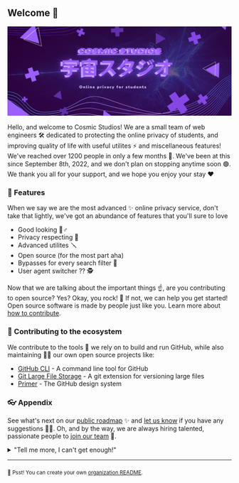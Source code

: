 ## Welcome 👋

![The logo for Cosmic Studios, it contains light purple Japanese text, which roughly translates to 'Space Studios, and then some English text above that says 'Çosmic Studios', both images have a blur to make them neon](https://github.com/officialcosmicstudios/.github/blob/main/img/cs1.png)

Hello, and welcome to Cosmic Studios! We are a small team of web engineers 🛠️ dedicated to protecting the online privacy of students, and improving quality of life with useful utilites ⚡ and miscellaneous features! We've reached over 1200 people in only a few months 🤯. We've been at this since September 8th, 2022, and we don't plan on stopping anytime soon 🟢. We thank you all for your support, and we hope you enjoy your stay ❤️

### 🧰 Features

When we say we are the most advanced ✨ online privacy service, don't take that lightly, we've got an abundance of features that you'll sure to love

- Good looking 🔭♂️
- Privacy respecting 🔐
- Advanced utilites 🪛
- Open source (for the most part aha)
- Bypasses for every search filter 📄
- User agent switcher ?? 🕵️‍

Now that we are talking about the important things ☝️, are you contributing to open source? Yes? Okay, you rock! 🎸 If not, we can help you get started! Open source software is made by people just like you. Learn more about [how to contribute](https://opensource.guide/).

### 🦦 Contributing to the ecosystem

We contribute to the tools 🔧 we rely on to build and run GitHub, while also maintaining 🧙‍♂️ our own open source projects like:

- [GitHub CLI](https://github.com/cli/cli) - A command line tool for GitHub
- [Git Large File Storage](https://github.com/git-lfs/git-lfs) - A git extension for versioning large files
- [Primer](https://github.com/primer/css) - The GitHub design system

### 👓 Appendix

See what's next on our [public roadmap](https://github.com/github/roadmap) ✨ and [let us know](https://github.com/github/feedback) if you have any suggestions 🙇‍♂️. Oh, and by the way, we are always hiring talented, passionate people to [join our team](https://github.com/about/careers) 🙌.

<details> 
	<summary>"Tell me more, I can't get enough!"</summary>
	<br>
	<ul>
	<li>GitHub is built using mighty 🔨 open source technologies like <a href="https://github.com/rails">Ruby on Rails</a>, <a href="https://github.com/golang">Go</a>, <a href="https://github.com/primer">Primer</a>, <a href="https://github.com/reactjs">React</a> and <a href="https://github.com/apache/kafka">Kafka</a> among others.</li>
		<li>The three open source projects GitHub members have most contributed 👩‍💻 to are:
			<ul>
				<li><a href="https://github.com/microsoft/vscode">Visual Studio Code</a></li>
				<li><a href="https://github.com/rails/rails">Ruby on Rails</a></li>
				<li><a href="https://github.com/Homebrew">Homebrew</a></li>
			</ul>
		</li>
		<li>By the way, our <a href="https://github.com/github/docs">documentation</a> 🤓 is also open sourced</li>
	</ul>
</details>

---

<sub>🤫 Psst! You can create your own [organization README](https://docs.github.com/en/organizations/collaborating-with-groups-in-organizations/customizing-your-organizations-profile).</sub>

<!--
Made with 🖤
🙇‍♂️🎤⬇️
-->
